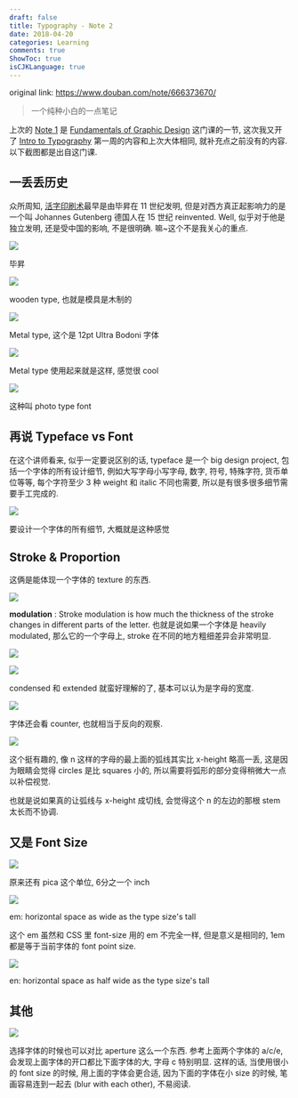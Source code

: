 ```yaml
---
draft: false
title: Typography - Note 2
date: 2018-04-20
categories: Learning
comments: true
ShowToc: true
isCJKLanguage: true
---
```


original link: https://www.douban.com/note/666373670/

> 一个纯种小白的一点笔记

上次的 [Note 1](https://www.douban.com/note/665653445/) 是 [Fundamentals of Graphic Design](https://www.coursera.org/learn/fundamentals-of-graphic-design) 这门课的一节, 这次我又开了 [Intro to Typography](https://www.coursera.org/learn/typography) 第一周的内容和上次大体相同, 就补充点之前没有的内容. 以下截图都是出自这门课.

## 一丢丢历史

众所周知, [活字印刷术](https://zh.wikipedia.org/wiki/%E6%B4%BB%E5%AD%97%E5%8D%B0%E5%88%B7%E6%9C%AF)最早是由毕昇在 11 世纪发明, 但是对西方真正起影响力的是一个叫 Johannes Gutenberg 德国人在 15 世纪 reinvented. Well, 似乎对于他是独立发明, 还是受中国的影响, 不是很明确. 嘛~这个不是我关心的重点.

![](../../assets/images/Typography---Note-2/p50000583.jpg)

毕昇

![](../../assets/images/Typography---Note-2/p50000585.jpg)

wooden type, 也就是模具是木制的

![](../../assets/images/Typography---Note-2/p50000584.jpg)

Metal type, 这个是 12pt Ultra Bodoni 字体

![](../../assets/images/Typography---Note-2/p50000582.jpg)

Metal type 使用起来就是这样, 感觉很 cool

![](../../assets/images/Typography---Note-2/p50000581.jpg)

这种叫 photo type font

## 再说 Typeface vs Font

在这个讲师看来, 似乎一定要说区别的话, typeface 是一个 big design project, 包括一个字体的所有设计细节, 例如大写字母小写字母, 数字, 符号, 特殊字符, 货币单位等等, 每个字符至少 3 种 weight 和 italic 不同也需要, 所以是有很多很多细节需要手工完成的.

![](../../assets/images/Typography---Note-2/p50000701.jpg)

要设计一个字体的所有细节, 大概就是这种感觉

## Stroke & Proportion

这俩是能体现一个字体的 texture 的东西.

![](../../assets/images/Typography---Note-2/p50000729.jpg)

**modulation** : Stroke modulation is how much the thickness of the stroke changes in different parts of the letter. 也就是说如果一个字体是 heavily modulated, 那么它的一个字母上, stroke 在不同的地方粗细差异会非常明显.

![](../../assets/images/Typography---Note-2/p50000726.jpg)

![](../../assets/images/Typography---Note-2/p50000725.jpg)

condensed 和 extended 就蛮好理解的了, 基本可以认为是字母的宽度.

![](../../assets/images/Typography---Note-2/p50000724.jpg)

字体还会看 counter, 也就相当于反向的观察.

![](../../assets/images/Typography---Note-2/p50000723.jpg)

这个挺有趣的, 像 n 这样的字母的最上面的弧线其实比 x-height 略高一丢, 这是因为眼睛会觉得 circles 是比 squares 小的, 所以需要将弧形的部分变得稍微大一点以补偿视觉.

也就是说如果真的让弧线与 x-height 成切线, 会觉得这个 n 的左边的那根 stem 太长而不协调.

## 又是 Font Size

![](../../assets/images/Typography---Note-2/p50000804.jpg)

原来还有 pica 这个单位, 6分之一个 inch

![](../../assets/images/Typography---Note-2/p50000812.jpg)

em: horizontal space as wide as the type size's tall

这个 em 虽然和 CSS 里 font-size 用的 em 不完全一样, 但是意义是相同的, 1em 都是等于当前字体的 font point size.

![](../../assets/images/Typography---Note-2/p50000805.jpg)

en: horizontal space as half wide as the type size's tall

## 其他

![](../../assets/images/Typography---Note-2/p50000867.jpg)

选择字体的时候也可以对比 aperture 这么一个东西. 参考上面两个字体的 a/c/e, 会发现上面字体的开口都比下面字体的大, 字母 c 特别明显. 这样的话, 当使用很小的 font size 的时候, 用上面的字体会更合适, 因为下面的字体在小 size 的时候, 笔画容易连到一起去 (blur with each other), 不易阅读.
